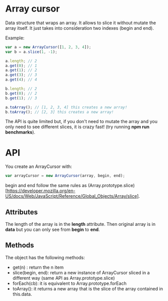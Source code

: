 Array cursor
============
Data structure that wraps an array. It allows to slice it without mutate the array itself.
It just takes into consideration two indexes (begin and end).

Example:
```js
var a = new ArrayCursor([1, 2, 3, 4]);
var b = a.slice(1, -1);

a.length; // 2
a.get(0); // 1
a.get(1); // 2
a.get(3); // 3
a.get(4); // 4

b.length; // 2
b.get(0); // 2
b.get(1); // 3

a.toArray(); // [1, 2, 3, 4] this creates a new array!
b.toArray(); // [2, 3] this creates a new array!
```
The API is quite limited but, if you don't need to mutate the array and you only need to see different slices, it is crazy fast! (try running **npm run benchmarks**).

API
===
You create an ArrayCursor with:
```js
var arrayCursor = new ArrayCursor(array, begin, end);
```
begin and end follow the same rules as (Array.prototype.slice)[https://developer.mozilla.org/en-US/docs/Web/JavaScript/Reference/Global_Objects/Array/slice].

Attributes
----------
The length of the array is in the **length** attribute.
Then original array is in **data** but you can only see from **begin** to **end**.

Methods
-------
The object has the following methods:
* get(n) : return the n item
* slice(begin, end): return a new instance of ArrayCursor sliced in a different way (same API as Array.prototype.slice)
* forEach(cb): it is equivalent to Array.prototype.forEach
* toArray(): it returns a new array that is the slice of the array contained in this.data.
